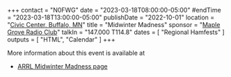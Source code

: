 +++
contact = "N0FWG"
date = "2023-03-18T08:00:00-05:00"
#endTime = "2023-03-18T13:00:00-05:00"
publishDate = "2022-10-01"
location = "[Civic Center, Buffalo, MN](https://goo.gl/maps/GLUHMTQW1ftjLPsH9)"
title = "Midwinter Madness"
sponsor = "[Maple Grove Radio Club](http://k0ltc.org)"
talkIn = "147.000 T114.8"
dates = [ "Regional Hamfests" ]
outputs = [ "HTML", "Calendar" ]
+++
<!--
* [Hamfest Flyer](https://k0ltc.org/wp-content/uploads/2020/02/Mailer-20.pdf)
* [Table Order Form](https://k0ltc.org/wp-content/uploads/2021/12/TableForm2022.pdf)
* [MN state sales tax form ST19](https://www.revenue.state.mn.us/sites/default/files/2011-11/st19.pdf)
* [Table Availability Contact](mailto:swap@k0ltc.org)
-->

More information about this event is available at
* [ARRL Midwinter Madness page](http://www.arrl.org/hamfests/midwinter-madness-3)
<!--
* [K0LTC.org Midwinter Madness page](https://k0ltc.org/midwinter-madness/)
-->
